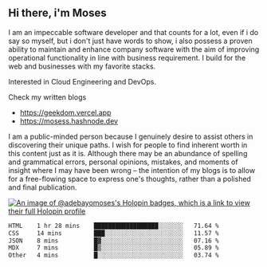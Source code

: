 ## Hi there, i'm Moses

I am an impeccable software developer and that counts for a lot, even if i do say so myself, but i don't just have words to show, i also possess a proven ability to maintain and enhance company software with the aim of improving operational functionality in line with business requirement. I build for the web and businesses with my favorite stacks.

Interested in Cloud Engineering and DevOps.

Check my written blogs
- https://geekdom.vercel.app
- https://mosess.hashnode.dev
  
I am a public-minded person because I genuinely desire to assist others in discovering their unique paths. I wish for people to find inherent worth in this content just as it is. Although there may be an abundance of spelling and grammatical errors, personal opinions, mistakes, and moments of insight where I may have been wrong – the intention of my blogs is to allow for a free-flowing space to express one's thoughts, rather than a polished and final publication.

[![An image of @adebayomoses's Holopin badges, which is a link to view their full Holopin profile](https://holopin.me/adebayomoses)](https://holopin.io/@adebayomoses)

<!--START_SECTION:waka-->

```txt
HTML    1 hr 28 mins    ██████████████████░░░░░░░   71.64 %
CSS     14 mins         ███░░░░░░░░░░░░░░░░░░░░░░   11.57 %
JSON    8 mins          █▓░░░░░░░░░░░░░░░░░░░░░░░   07.16 %
MDX     7 mins          █▒░░░░░░░░░░░░░░░░░░░░░░░   05.89 %
Other   4 mins          █░░░░░░░░░░░░░░░░░░░░░░░░   03.74 %
```

<!--END_SECTION:waka-->

